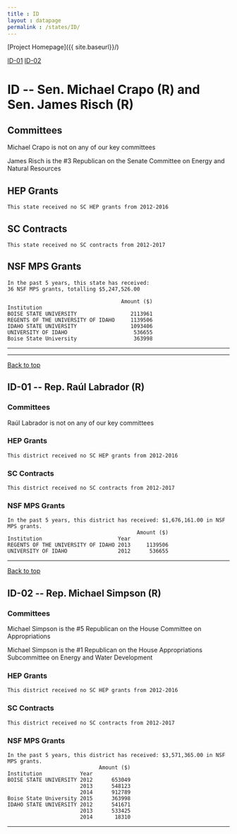 ```yaml
---
title : ID
layout : datapage
permalink : /states/ID/
---
```

<a name="top"></a>
[Project Homepage]({{ site.baseurl}}/)


[ID-01](#ID-01)  [ID-02](#ID-02)  

# ID -- Sen. Michael Crapo (R) and  Sen. James Risch (R)
## Committees
Michael Crapo is not on any of our key committees 

James Risch is the #3 Republican on the Senate Committee on Energy and Natural Resources 

## HEP Grants
```
This state received no SC HEP grants from 2012-2016
```
## SC Contracts
```
This state received no SC contracts from 2012-2017
```
## NSF MPS Grants
```
In the past 5 years, this state has received:
36 NSF MPS grants, totalling $5,247,526.00
 
                                    Amount ($)
Institution                                   
BOISE STATE UNIVERSITY                 2113961
REGENTS OF THE UNIVERSITY OF IDAHO     1139506
IDAHO STATE UNIVERSITY                 1093406
UNIVERSITY OF IDAHO                     536655
Boise State University                  363998
```
---
---
<a name="ID-01"></a>
[Back to top](#top)
## ID-01 -- Rep. Raúl Labrador (R)
### Committees
Raúl Labrador is not on any of our key committees 

### HEP Grants
```
This district received no SC HEP grants from 2012-2016
```
### SC Contracts
```
This district received no SC contracts from 2012-2017
```
### NSF MPS Grants
```
In the past 5 years, this district has received: $1,676,161.00 in NSF MPS grants.
                                         Amount ($)
Institution                        Year            
REGENTS OF THE UNIVERSITY OF IDAHO 2013     1139506
UNIVERSITY OF IDAHO                2012      536655
```
---
<a name="ID-02"></a>
[Back to top](#top)
## ID-02 -- Rep. Michael Simpson (R)
### Committees
Michael Simpson is the #5 Republican on the House Committee on Appropriations 

Michael Simpson is the #1 Republican on the House Appropriations Subcommittee on Energy and Water Development 

### HEP Grants
```
This district received no SC HEP grants from 2012-2016
```
### SC Contracts
```
This district received no SC contracts from 2012-2017
```
### NSF MPS Grants
```
In the past 5 years, this district has received: $3,571,365.00 in NSF MPS grants.
                             Amount ($)
Institution            Year            
BOISE STATE UNIVERSITY 2012      653049
                       2013      548123
                       2014      912789
Boise State University 2015      363998
IDAHO STATE UNIVERSITY 2012      541671
                       2013      533425
                       2014       18310
```
---
